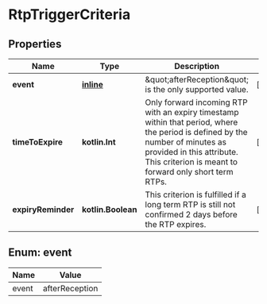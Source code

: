 
# RtpTriggerCriteria

## Properties
Name | Type | Description | Notes
------------ | ------------- | ------------- | -------------
**event** | [**inline**](#Event) | \&quot;afterReception\&quot; is the only supported value. |  [optional]
**timeToExpire** | **kotlin.Int** | Only forward incoming RTP with an expiry timestamp within that period, where the period is defined by the number of minutes as provided in this attribute. This criterion is meant to forward only short term RTPs. |  [optional]
**expiryReminder** | **kotlin.Boolean** | This criterion is fulfilled if a long term RTP is still not confirmed 2 days before the RTP expires. |  [optional]


<a id="Event"></a>
## Enum: event
Name | Value
---- | -----
event | afterReception




